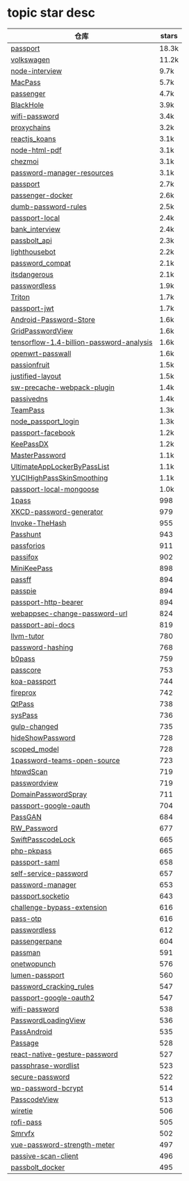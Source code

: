 # topic star desc 




|  仓库   | stars  | 
|-----|-------| 
|[passport](https://github.com/jaredhanson/passport.git)|18.3k|
|[volkswagen](https://github.com/auchenberg/volkswagen.git)|11.2k|
|[node-interview](https://github.com/ElemeFE/node-interview.git)|9.7k|
|[MacPass](https://github.com/MacPass/MacPass.git)|5.7k|
|[passenger](https://github.com/phusion/passenger.git)|4.7k|
|[BlackHole](https://github.com/ExistentialAudio/BlackHole.git)|3.9k|
|[wifi-password](https://github.com/rauchg/wifi-password.git)|3.4k|
|[proxychains](https://github.com/haad/proxychains.git)|3.2k|
|[reactjs_koans](https://github.com/arkency/reactjs_koans.git)|3.1k|
|[node-html-pdf](https://github.com/marcbachmann/node-html-pdf.git)|3.1k|
|[chezmoi](https://github.com/twpayne/chezmoi.git)|3.1k|
|[password-manager-resources](https://github.com/apple/password-manager-resources.git)|3.1k|
|[passport](https://github.com/laravel/passport.git)|2.7k|
|[passenger-docker](https://github.com/phusion/passenger-docker.git)|2.6k|
|[dumb-password-rules](https://github.com/dumb-password-rules/dumb-password-rules.git)|2.5k|
|[passport-local](https://github.com/jaredhanson/passport-local.git)|2.4k|
|[bank_interview](https://github.com/sty945/bank_interview.git)|2.4k|
|[passbolt_api](https://github.com/passbolt/passbolt_api.git)|2.3k|
|[lighthousebot](https://github.com/GoogleChromeLabs/lighthousebot.git)|2.2k|
|[password_compat](https://github.com/ircmaxell/password_compat.git)|2.1k|
|[itsdangerous](https://github.com/pallets/itsdangerous.git)|2.1k|
|[passwordless](https://github.com/florianheinemann/passwordless.git)|1.9k|
|[Triton](https://github.com/JonathanSalwan/Triton.git)|1.7k|
|[passport-jwt](https://github.com/mikenicholson/passport-jwt.git)|1.7k|
|[Android-Password-Store](https://github.com/android-password-store/Android-Password-Store.git)|1.6k|
|[GridPasswordView](https://github.com/Jungerr/GridPasswordView.git)|1.6k|
|[tensorflow-1.4-billion-password-analysis](https://github.com/philipperemy/tensorflow-1.4-billion-password-analysis.git)|1.6k|
|[openwrt-passwall](https://github.com/xiaorouji/openwrt-passwall.git)|1.6k|
|[passionfruit](https://github.com/chaitin/passionfruit.git)|1.5k|
|[justified-layout](https://github.com/flickr/justified-layout.git)|1.5k|
|[sw-precache-webpack-plugin](https://github.com/goldhand/sw-precache-webpack-plugin.git)|1.4k|
|[passivedns](https://github.com/gamelinux/passivedns.git)|1.4k|
|[TeamPass](https://github.com/nilsteampassnet/TeamPass.git)|1.3k|
|[node_passport_login](https://github.com/bradtraversy/node_passport_login.git)|1.3k|
|[passport-facebook](https://github.com/jaredhanson/passport-facebook.git)|1.2k|
|[KeePassDX](https://github.com/Kunzisoft/KeePassDX.git)|1.2k|
|[MasterPassword](https://github.com/Lyndir/MasterPassword.git)|1.1k|
|[UltimateAppLockerByPassList](https://github.com/api0cradle/UltimateAppLockerByPassList.git)|1.1k|
|[YUCIHighPassSkinSmoothing](https://github.com/YuAo/YUCIHighPassSkinSmoothing.git)|1.1k|
|[passport-local-mongoose](https://github.com/saintedlama/passport-local-mongoose.git)|1.0k|
|[1pass](https://github.com/georgebrock/1pass.git)|998|
|[XKCD-password-generator](https://github.com/redacted/XKCD-password-generator.git)|979|
|[Invoke-TheHash](https://github.com/Kevin-Robertson/Invoke-TheHash.git)|955|
|[Passhunt](https://github.com/Viralmaniar/Passhunt.git)|943|
|[passforios](https://github.com/mssun/passforios.git)|911|
|[passifox](https://github.com/pfn/passifox.git)|902|
|[MiniKeePass](https://github.com/MiniKeePass/MiniKeePass.git)|898|
|[passff](https://github.com/passff/passff.git)|894|
|[passpie](https://github.com/marcwebbie/passpie.git)|894|
|[passport-http-bearer](https://github.com/jaredhanson/passport-http-bearer.git)|894|
|[webappsec-change-password-url](https://github.com/w3c/webappsec-change-password-url.git)|824|
|[passport-api-docs](https://github.com/jwalton/passport-api-docs.git)|819|
|[llvm-tutor](https://github.com/banach-space/llvm-tutor.git)|780|
|[password-hashing](https://github.com/defuse/password-hashing.git)|768|
|[b0pass](https://github.com/bitepeng/b0pass.git)|759|
|[passcore](https://github.com/unosquare/passcore.git)|753|
|[koa-passport](https://github.com/rkusa/koa-passport.git)|744|
|[fireprox](https://github.com/ustayready/fireprox.git)|742|
|[QtPass](https://github.com/IJHack/QtPass.git)|738|
|[sysPass](https://github.com/nuxsmin/sysPass.git)|736|
|[gulp-changed](https://github.com/sindresorhus/gulp-changed.git)|735|
|[hideShowPassword](https://github.com/cloudfour/hideShowPassword.git)|728|
|[scoped_model](https://github.com/brianegan/scoped_model.git)|728|
|[1password-teams-open-source](https://github.com/1Password/1password-teams-open-source.git)|723|
|[htpwdScan](https://github.com/lijiejie/htpwdScan.git)|719|
|[passwordview](https://github.com/lisawray/passwordview.git)|719|
|[DomainPasswordSpray](https://github.com/dafthack/DomainPasswordSpray.git)|711|
|[passport-google-oauth](https://github.com/jaredhanson/passport-google-oauth.git)|704|
|[PassGAN](https://github.com/brannondorsey/PassGAN.git)|684|
|[RW_Password](https://github.com/r35tart/RW_Password.git)|677|
|[SwiftPasscodeLock](https://github.com/yankodimitrov/SwiftPasscodeLock.git)|665|
|[php-pkpass](https://github.com/flexible-agency/php-pkpass.git)|665|
|[passport-saml](https://github.com/node-saml/passport-saml.git)|658|
|[self-service-password](https://github.com/ltb-project/self-service-password.git)|657|
|[password-manager](https://github.com/clipperz/password-manager.git)|653|
|[passport.socketio](https://github.com/jfromaniello/passport.socketio.git)|643|
|[challenge-bypass-extension](https://github.com/privacypass/challenge-bypass-extension.git)|616|
|[pass-otp](https://github.com/tadfisher/pass-otp.git)|616|
|[passwordless](https://github.com/mikker/passwordless.git)|612|
|[passengerpane](https://github.com/Fingertips/passengerpane.git)|604|
|[passman](https://github.com/nextcloud/passman.git)|591|
|[onetwopunch](https://github.com/superkojiman/onetwopunch.git)|576|
|[lumen-passport](https://github.com/dusterio/lumen-passport.git)|560|
|[password_cracking_rules](https://github.com/NotSoSecure/password_cracking_rules.git)|547|
|[passport-google-oauth2](https://github.com/jaredhanson/passport-google-oauth2.git)|547|
|[wifi-password](https://github.com/kevva/wifi-password.git)|538|
|[PasswordLoadingView](https://github.com/Rogero0o/PasswordLoadingView.git)|536|
|[PassAndroid](https://github.com/ligi/PassAndroid.git)|535|
|[Passage](https://github.com/IndicoDataSolutions/Passage.git)|528|
|[react-native-gesture-password](https://github.com/Spikef/react-native-gesture-password.git)|527|
|[passphrase-wordlist](https://github.com/initstring/passphrase-wordlist.git)|523|
|[secure-password](https://github.com/emilbayes/secure-password.git)|522|
|[wp-password-bcrypt](https://github.com/roots/wp-password-bcrypt.git)|514|
|[PasscodeView](https://github.com/hanks-zyh/PasscodeView.git)|513|
|[wiretie](https://github.com/synacor/wiretie.git)|506|
|[rofi-pass](https://github.com/carnager/rofi-pass.git)|505|
|[Smrvfx](https://github.com/keijiro/Smrvfx.git)|502|
|[vue-password-strength-meter](https://github.com/apertureless/vue-password-strength-meter.git)|497|
|[passive-scan-client](https://github.com/c0ny1/passive-scan-client.git)|496|
|[passbolt_docker](https://github.com/passbolt/passbolt_docker.git)|495|
